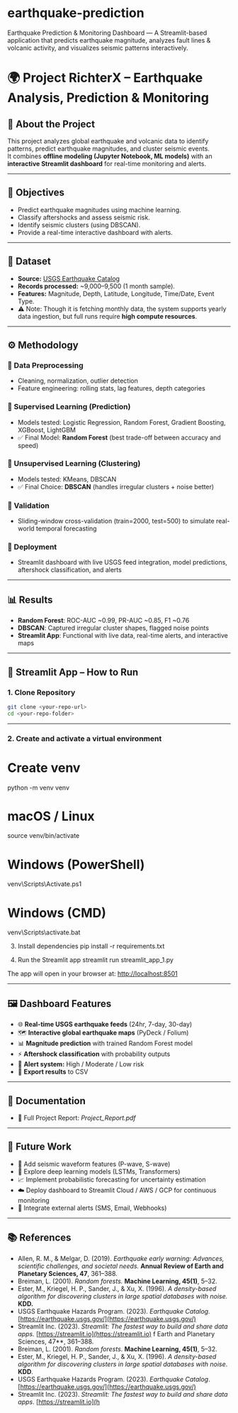 # earthquake-prediction
Earthquake Prediction &amp; Monitoring Dashboard — A Streamlit-based application that predicts earthquake magnitude, analyzes fault lines &amp; volcanic activity, and visualizes seismic patterns interactively.

# 🌍 Project RichterX – Earthquake Analysis, Prediction & Monitoring

## 📖 About the Project
This project analyzes global earthquake and volcanic data to identify patterns, predict earthquake magnitudes, and cluster seismic events.  
It combines **offline modeling (Jupyter Notebook, ML models)** with an **interactive Streamlit dashboard** for real-time monitoring and alerts.  

---

## 🎯 Objectives
- Predict earthquake magnitudes using machine learning.  
- Classify aftershocks and assess seismic risk.  
- Identify seismic clusters (using DBSCAN).  
- Provide a real-time interactive dashboard with alerts.  

---

## 📂 Dataset
- **Source:** [USGS Earthquake Catalog](https://earthquake.usgs.gov/earthquakes/feed/)  
- **Records processed:** ~9,000–9,500 (1 month sample).  
- **Features:** Magnitude, Depth, Latitude, Longitude, Time/Date, Event Type.  
- ⚠️ Note: Though it is fetching monthly data, the system supports yearly data ingestion, but full runs require **high compute resources**.  

---

## ⚙️ Methodology
### 🔹 Data Preprocessing
- Cleaning, normalization, outlier detection  
- Feature engineering: rolling stats, lag features, depth categories  

### 🔹 Supervised Learning (Prediction)
- Models tested: Logistic Regression, Random Forest, Gradient Boosting, XGBoost, LightGBM  
- ✅ Final Model: **Random Forest** (best trade-off between accuracy and speed)  

### 🔹 Unsupervised Learning (Clustering)
- Models tested: KMeans, DBSCAN  
- ✅ Final Choice: **DBSCAN** (handles irregular clusters + noise better)  

### 🔹 Validation
- Sliding-window cross-validation (train=2000, test=500) to simulate real-world temporal forecasting  

### 🔹 Deployment
- Streamlit dashboard with live USGS feed integration, model predictions, aftershock classification, and alerts  

---

## 📊 Results
- **Random Forest**: ROC-AUC ~0.99, PR-AUC ~0.85, F1 ~0.76  
- **DBSCAN**: Captured irregular cluster shapes, flagged noise points  
- **Streamlit App**: Functional with live data, real-time alerts, and interactive maps  

---

## 🚀 Streamlit App – How to Run
### 1. Clone Repository
```bash
git clone <your-repo-url>
cd <your-repo-folder>
```

---

### 2. Create and activate a virtual environment
# Create venv
python -m venv venv

# macOS / Linux
source venv/bin/activate

# Windows (PowerShell)
venv\Scripts\Activate.ps1

# Windows (CMD)
venv\Scripts\activate.bat

3. Install dependencies
pip install -r requirements.txt

4. Run the Streamlit app
streamlit run streamlit_app_1.py


The app will open in your browser at: [http://localhost:8501](http://localhost:8501)

---

## 🖼 Dashboard Features

- 🌐 **Real-time USGS earthquake feeds** (24hr, 7-day, 30-day)  
- 🗺 **Interactive global earthquake maps** (PyDeck / Folium)  
- 📊 **Magnitude prediction** with trained Random Forest model  
- ⚡ **Aftershock classification** with probability outputs  
- 🚨 **Alert system:** High / Moderate / Low risk  
- 📑 **Export results** to CSV  

---

## 📘 Documentation
- 📄 Full Project Report: *Project_Report.pdf*

---

## 🔮 Future Work
- 📡 Add seismic waveform features (P-wave, S-wave)  
- 🤖 Explore deep learning models (LSTMs, Transformers)  
- 📈 Implement probabilistic forecasting for uncertainty estimation  
- ☁️ Deploy dashboard to Streamlit Cloud / AWS / GCP for continuous monitoring  
- 📲 Integrate external alerts (SMS, Email, Webhooks)  

---

## 📚 References
- Allen, R. M., & Melgar, D. (2019). *Earthquake early warning: Advances, scientific challenges, and societal needs.* **Annual Review of Earth and Planetary Sciences, 47**, 361–388.  
- Breiman, L. (2001). *Random forests.* **Machine Learning, 45(1)**, 5–32.  
- Ester, M., Kriegel, H. P., Sander, J., & Xu, X. (1996). *A density-based algorithm for discovering clusters in large spatial databases with noise.* **KDD.**  
- USGS Earthquake Hazards Program. (2023). *Earthquake Catalog.* [https://earthquake.usgs.gov/](https://earthquake.usgs.gov/)  
- Streamlit Inc. (2023). *Streamlit: The fastest way to build and share data apps.* [https://streamlit.io](https://streamlit.io)
f Earth and Planetary Sciences, 47**, 361–388.  
- Breiman, L. (2001). *Random forests*. **Machine Learning, 45(1)**, 5–32.  
- Ester, M., Kriegel, H. P., Sander, J., & Xu, X. (1996). *A density-based algorithm for discovering clusters in large spatial databases with noise*. **KDD**.  
- USGS Earthquake Hazards Program. (2023). *Earthquake Catalog*. [https://earthquake.usgs.gov/](https://earthquake.usgs.gov/)  
- Streamlit Inc. (2023). *Streamlit: The fastest way to build and share data apps*. [https://streamlit.io](h
